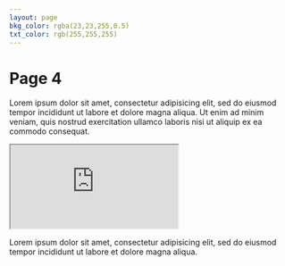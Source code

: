 ```yaml
---
layout: page
bkg_color: rgba(23,23,255,0.5)
txt_color: rgb(255,255,255)
---
```


# Page 4
Lorem ipsum dolor sit amet, consectetur adipisicing elit, sed do eiusmod tempor incididunt ut labore et dolore magna aliqua. Ut enim ad minim veniam, quis nostrud exercitation ullamco laboris nisi ut aliquip ex ea commodo consequat.

<div class="embed-responsive embed-responsive-16by9">
  <iframe class="embed-responsive-item" src="https://www.youtube.com/embed/FRlI2SQ0Ueg" allowfullscreen></iframe>
</div>

Lorem ipsum dolor sit amet, consectetur adipisicing elit, sed do eiusmod tempor incididunt ut labore et dolore magna aliqua.
